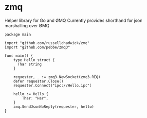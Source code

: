 zmq
===

Helper library for Go and ØMQ
Currently provides shorthand for json marshalling over ØMQ

    package main

    import "github.com/russellchadwick/zmq"
    import "github.com/pebbe/zmq3"

    func main() {
    	type Hello struct {
    	  Thar string
    	}
	
    	requester, _ := zmq3.NewSocket(zmq3.REQ)
    	defer requester.Close()
    	requester.Connect("ipc://Hello.ipc")

    	hello := Hello {
    		Thar: "Har",
    	}
    	zmq.SendJsonNoReply(requester, hello)
    }

